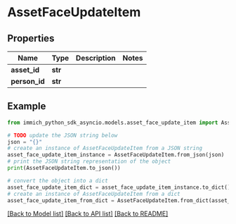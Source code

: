 # AssetFaceUpdateItem


## Properties

Name | Type | Description | Notes
------------ | ------------- | ------------- | -------------
**asset_id** | **str** |  | 
**person_id** | **str** |  | 

## Example

```python
from immich_python_sdk_asyncio.models.asset_face_update_item import AssetFaceUpdateItem

# TODO update the JSON string below
json = "{}"
# create an instance of AssetFaceUpdateItem from a JSON string
asset_face_update_item_instance = AssetFaceUpdateItem.from_json(json)
# print the JSON string representation of the object
print(AssetFaceUpdateItem.to_json())

# convert the object into a dict
asset_face_update_item_dict = asset_face_update_item_instance.to_dict()
# create an instance of AssetFaceUpdateItem from a dict
asset_face_update_item_from_dict = AssetFaceUpdateItem.from_dict(asset_face_update_item_dict)
```
[[Back to Model list]](../README.md#documentation-for-models) [[Back to API list]](../README.md#documentation-for-api-endpoints) [[Back to README]](../README.md)


